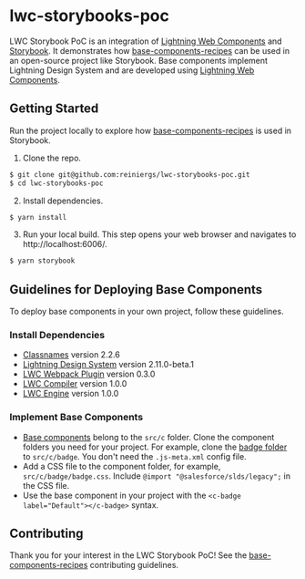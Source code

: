 # lwc-storybooks-poc

LWC Storybook PoC is an integration of [Lightning Web Components](https://lwc.dev/) and [Storybook](https://storybook.js.org/). It demonstrates how [base-components-recipes](https://github.com/salesforce/base-components-recipes) can be used in an open-source project like Storybook. Base components implement Lightning Design System and are developed using [Lightning Web Components](https://lwc.dev/).

## Getting Started

Run the project locally to explore how [base-components-recipes](https://github.com/salesforce/base-components-recipes) is used in Storybook.

1. Clone the repo.

```sh
$ git clone git@github.com:reiniergs/lwc-storybooks-poc.git
$ cd lwc-storybooks-poc
```

2. Install dependencies.

```sh
$ yarn install
```

3. Run your local build. This step opens your web browser and navigates to http://localhost:6006/.

```sh
$ yarn storybook
```

## Guidelines for Deploying Base Components

To deploy base components in your own project, follow these guidelines.

### Install Dependencies

* [Classnames](https://www.npmjs.com/package/classnames) version 2.2.6
* [Lightning Design System](https://www.npmjs.com/package/@salesforce-ux/design-system) version 2.11.0-beta.1
* [LWC Webpack Plugin](https://www.npmjs.com/package/lwc-webpack-plugin) version 0.3.0
* [LWC Compiler](https://www.npmjs.com/package/@lwc/compiler) version 1.0.0
* [LWC Engine](https://www.npmjs.com/package/@lwc/engine) version 1.0.0

### Implement Base Components

* [Base components](base-components-recipes/force-app/main/default/lwc/) belong to the `src/c` folder. Clone the component folders you need for your project. For example, clone the [badge folder](https://github.com/salesforce/base-components-recipes/tree/master/force-app/main/default/lwc/badge) to `src/c/badge`. You don't need the `.js-meta.xml` config file.
* Add a CSS file to the component folder, for example, `src/c/badge/badge.css`. Include `@import "@salesforce/slds/legacy";` in the CSS file.
* Use the base component in your project with the `<c-badge label="Default"></c-badge>` syntax.

## Contributing

Thank you for your interest in the LWC Storybook PoC! See the [base-components-recipes](https://github.com/salesforce/base-components-recipes#contributing) contributing guidelines.
